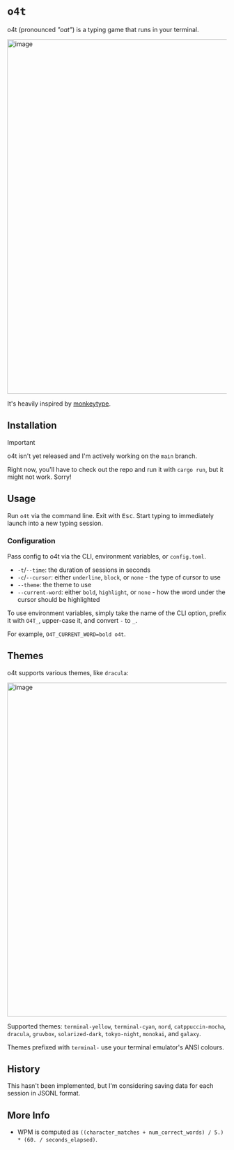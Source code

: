# `o4t`

o4t (pronounced _"oat"_) is a typing game that runs in your terminal.

<img width="812" alt="image" src="https://github.com/user-attachments/assets/c3e88646-ba5b-4cb3-8d65-fe0ab33d0739" />

It's heavily inspired by [monkeytype](https://monkeytype.com).

## Installation

> [!IMPORTANT]  
> o4t isn't yet released and I'm actively working on the `main` branch.

Right now, you'll have to check out the repo and run it with `cargo run`, but it might not work. Sorry!

## Usage

Run `o4t` via the command line. Exit with <kbd>Esc</kbd>. Start typing to immediately launch into a new typing session.

### Configuration 

Pass config to o4t via the CLI, environment variables, or `config.toml`.

- `-t`/`--time`: the duration of sessions in seconds
- `-c`/`--cursor`: either `underline`, `block`, or `none` - the type of cursor to use
- `--theme`: the theme to use
- `--current-word`: either `bold`, `highlight`, or `none` - how the word under the cursor should be highlighted

To use environment variables, simply take the name of the CLI option, prefix it with `O4T_`, upper-case it, and convert `-` to `_`. 

For example, `O4T_CURRENT_WORD=bold o4t`.

## Themes

o4t supports various themes, like `dracula`:

<img width="765" alt="image" src="https://github.com/user-attachments/assets/efa3ea39-c4d1-41bd-bcab-02fe945d8275" />

Supported themes: `terminal-yellow`, `terminal-cyan`, `nord`, `catppuccin-mocha`, `dracula`, `gruvbox`, `solarized-dark`, `tokyo-night`, `monokai`, and `galaxy`.

Themes prefixed with `terminal-` use your terminal emulator's ANSI colours.

## History

This hasn't been implemented, but I'm considering saving data for each session in JSONL format.

## More Info

- WPM is computed as `((character_matches + num_correct_words) / 5.) * (60. / seconds_elapsed)`.
